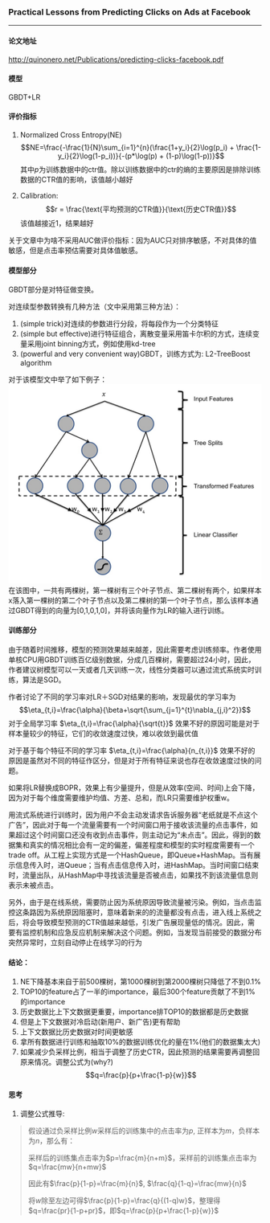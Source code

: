 ### Practical Lessons from Predicting Clicks on Ads at Facebook

----
#### 论文地址
http://quinonero.net/Publications/predicting-clicks-facebook.pdf

#### 模型
GBDT+LR

#### 评价指标
1. Normalized Cross Entropy(NE)
$$NE=\frac{-\frac{1}{N}\sum_{i=1}^{n}(\frac{1+y_i}{2}\log(p_i) + \frac{1-y_i}{2}\log(1-p_i))}{-(p*\log(p) + (1-p)\log(1-p))}$$
其中$p$为训练数据中的ctr值。除以训练数据中的ctr的熵的主要原因是排除训练数据的CTR值的影响，该值越小越好

2. Calibration:
$$r = \frac{\text{平均预测的CTR值}}{\text{历史CTR值}}$$
该值越接近1，结果越好

关于文章中为啥不采用AUC做评价指标：因为AUC只对排序敏感，不对具体的值敏感，但是点击率预估需要对具体值敏感。

#### 模型部分

GBDT部分是对特征做变换。

对连续型参数转换有几种方法（文中采用第三种方法）：
1. (simple trick)对连续的参数进行分段，将每段作为一个分类特征
2. (simple but effective)进行特征组合，离散变量采用笛卡尔积的方式，连续变量采用joint binning方式，例如使用kd-tree
3. (powerful and very convenient way)GBDT，训练方式为: L2-TreeBoost algorithm

对于该模型文中举了如下例子：
![image](https://github.com/happymiaowu/AdsPapers/blob/master/ctr_prediction/practical_lessons_from_predicting_clicks_on_ads_at_facebook/pic/1.jpg)
在该图中，一共有两棵树，第一棵树有三个叶子节点、第二棵树有两个，如果样本x落入第一棵树的第二个叶子节点以及第二棵树的第一个叶子节点，那么该样本通过GBDT得到的向量为[0,1,0,1,0]，并将该向量作为LR的输入进行训练。

#### 训练部分
由于随着时间推移，模型的预测效果越来越差，因此需要考虑训练频率。作者使用单核CPU用GBDT训练百亿级别数据，分成几百棵树，需要超过24小时，因此，作者建议树模型可以一天或者几天训练一次，线性分类器可以通过流式系统实时训练，算法是SGD。

作者讨论了不同的学习率对LR＋SGD对结果的影响，发现最优的学习率为$$\eta_{t,i}=\frac{\alpha}{\beta+\sqrt{\sum_{j=1}^{t}\nabla_{j,i}^2}}$$
对于全局学习率 $\eta_{t,i}=\frac{\alpha}{\sqrt{t}}$ 效果不好的原因可能是对于样本量较少的特征，它们的收敛速度过快，难以收敛到最优值

对于基于每个特征不同的学习率 $\eta_{t,i}=\frac{\alpha}{n_{t,i}}$ 效果不好的原因是虽然对不同的特征作区分，但是对于所有特征来说也存在收敛速度过快的问题。

如果将LR替换成BOPR，效果上有少量提升，但是从效率(空间、时间)上会下降，因为对于每个维度需要维护均值、方差、总和，而LR只需要维护权重w。

用流式系统进行训练时，因为用户不会主动发请求告诉服务器“老纸就是不点这个广告”，因此对于每一个流量需要有一个时间窗口用于接收该流量的点击事件，如果超过这个时间窗口还没有收到点击事件，则主动记为“未点击”。因此，得到的数据集和真实的情况相比会有一定的偏差，偏差程度和模型的实时程度需要有一个trade off。从工程上实现方式是一个HashQueue，即Queue+HashMap。当有展示信息传入时，进Queue；当有点击信息传入时，进HashMap。当时间窗口结束时，流量出队，从HashMap中寻找该流量是否被点击，如果找不到该流量信息则表示未被点击。

另外，由于是在线系统，需要防止因为系统原因导致流量被污染。例如，当点击监控这条路因为系统原因阻塞时，意味着新来的的流量都没有点击，进入线上系统之后，将会导致模型预测的CTR值越来越低，引发广告展现量低的情况。因此，需要有监控机制和应急反应机制来解决这个问题。例如，当发现当前接受的数据分布突然异常时，立刻自动停止在线学习的行为

#### 结论：
1. NE下降基本来自于前500棵树，第1000棵树到第2000棵树只降低了不到0.1%
2. TOP10的feature占了一半的importance，最后300个feature贡献了不到1%的importance
3. 历史数据比上下文数据更重要，importance排TOP10的数据都是历史数据
4. 但是上下文数据对冷启动(新用户、新广告)更有帮助
5. 上下文数据比历史数据对时间更敏感
6. 拿所有数据进行训练和抽取10%的数据训练优化的量在1%(他们的数据集太大)
7. 如果减少负采样比例，相当于调整了历史CTR，因此预测的结果需要再调整回原来情况。调整公式为(why?)$$q=\frac{p}{p+\frac{1-p}{w}}$$

#### 思考
1. 调整公式推导:
> 假设通过负采样比例$w$采样后的训练集中的点击率为$p$, 正样本为$m$，负样本为$n$，那么有：
>
> 采样后的训练集点击率为$p=\frac{m}{n+m}$，采样前的训练集点击率为$q=\frac{mw}{n+mw}$
>
> 因此有$\frac{p}{1-p}=\frac{m}{n}$, $\frac{q}{1-q}=\frac{mw}{n}$
>
> 将$w$除至左边可得$\frac{p}{1-p}=\frac{q}{(1-q)w}$，整理得$q=\frac{pr}{1-p+pr}$，即$q=\frac{p}{p+\frac{1-p}{w}}$
